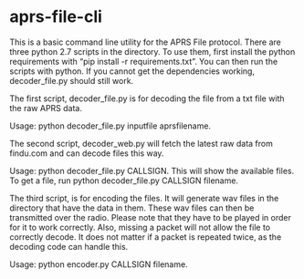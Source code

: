 # aprs-file-cli
This is a basic command line utility for the APRS File protocol. There are three python 2.7 scripts in the directory. To use them, first install the python requirements with “pip install -r requirements.txt”. You can then run the scripts with python.  If you cannot get the dependencies working, decoder_file.py should still work.

The first script, decoder_file.py is for decoding the file from a txt file with the raw APRS data. 

Usage: python decoder_file.py inputfile aprsfilename.

The second script, decoder_web.py will fetch the latest raw data from findu.com and can decode files this way.  

Usage: python decoder_file.py CALLSIGN. This will show the available files. To get a file, run python decoder_file.py CALLSIGN filename.

The third script, is for encoding the files. It will generate wav files in the directory that have the data in them. These wav files can then be transmitted over the radio. Please note that they have to be played in order for it to work correctly. Also, missing a packet will not allow the file to correctly decode. It does not matter if a packet is repeated twice, as the decoding code can handle this.

Usage: python encoder.py CALLSIGN filename.
